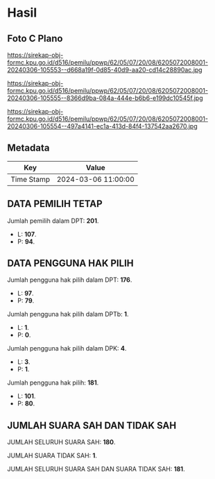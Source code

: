 # Hasil

## Foto C Plano

https://sirekap-obj-formc.kpu.go.id/d516/pemilu/ppwp/62/05/07/20/08/6205072008001-20240306-105553--d668a19f-0d85-40d9-aa20-cd14c28890ac.jpg

https://sirekap-obj-formc.kpu.go.id/d516/pemilu/ppwp/62/05/07/20/08/6205072008001-20240306-105555--8366d9ba-084a-444e-b6b6-e199dc10545f.jpg

https://sirekap-obj-formc.kpu.go.id/d516/pemilu/ppwp/62/05/07/20/08/6205072008001-20240306-105554--497a4141-ec1a-413d-84f4-137542aa2670.jpg


## Metadata

| Key        | Value               |
| ---------- | ------------------- |
| Time Stamp | 2024-03-06 11:00:00 |


## DATA PEMILIH TETAP

Jumlah pemilih dalam DPT: **201**.
 * L: **107**.
 * P: **94**.

## DATA PENGGUNA HAK PILIH

Jumlah pengguna hak pilih dalam DPT: **176**.
 * L: **97**.
 * P: **79**.

Jumlah pengguna hak pilih dalam DPTb: **1**.
 * L: **1**.
 * P: **0**.

Jumlah pengguna hak pilih dalam DPK: **4**.
 * L: **3**.
 * P: **1**.

Jumlah pengguna hak pilih: **181**.
 * L: **101**.
 * P: **80**.

## JUMLAH SUARA SAH DAN TIDAK SAH

JUMLAH SELURUH SUARA SAH: **180**.

JUMLAH SUARA TIDAK SAH: **1**.

JUMLAH SELURUH SUARA SAH DAN SUARA TIDAK SAH: **181**.


